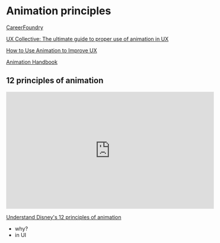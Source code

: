 # Animation principles


[CareerFoundry](https://careerfoundry.com/en/blog/ui-design/ui-animation-beginners-guide/)

[UX Collective: The ultimate guide to proper use of animation in UX](https://uxdesign.cc/the-ultimate-guide-to-proper-use-of-animation-in-ux-10bd98614fa9)

[How to Use Animation to Improve UX](https://uxplanet.org/how-to-use-animation-to-improve-ux-338819e93bdb)

[Animation Handbook](https://s3.amazonaws.com/designco-web-assets/uploads/2019/05/animationhandbook.pdf)


## 12 principles of animation

<div class="video-responsive">
<iframe width="560" height="315" src="https://www.youtube.com/embed/yiGY0qiy8fY" title="YouTube video player" frameborder="0" allow="accelerometer; autoplay; clipboard-write; encrypted-media; gyroscope; picture-in-picture" allowfullscreen></iframe>
</div>

[Understand Disney's 12 principles of animation](https://www.creativebloq.com/advice/understand-the-12-principles-of-animation)


- why?
- in UI


